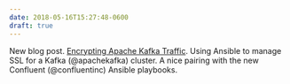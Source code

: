 ```yaml
---
date: 2018-05-16T15:27:48-0600
draft: true
---
```




New blog post. [Encrypting Apache Kafka Traffic](http://asr-custom.umn.edu/2018/05/05/encrypting-apache-kafka-traffic.html). Using Ansible to manage SSL for a Kafka (@apachekafka) cluster. A nice pairing with the new Confluent (@confluentinc) Ansible playbooks.




